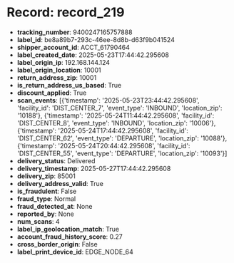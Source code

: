 # Record: record_219

- **tracking_number**: 9400247165757888
- **label_id**: be8a89b7-293c-46ee-8d8b-d63f9b041524
- **shipper_account_id**: ACCT_61790464
- **label_created_date**: 2025-05-23T17:44:42.295608
- **label_origin_ip**: 192.168.144.124
- **label_origin_location**: 10001
- **return_address_zip**: 10001
- **is_return_address_us_based**: True
- **discount_applied**: True
- **scan_events**: [{'timestamp': '2025-05-23T23:44:42.295608', 'facility_id': 'DIST_CENTER_7', 'event_type': 'INBOUND', 'location_zip': '10188'}, {'timestamp': '2025-05-24T11:44:42.295608', 'facility_id': 'DIST_CENTER_8', 'event_type': 'INBOUND', 'location_zip': '10006'}, {'timestamp': '2025-05-24T17:44:42.295608', 'facility_id': 'DIST_CENTER_62', 'event_type': 'DEPARTURE', 'location_zip': '10088'}, {'timestamp': '2025-05-24T20:44:42.295608', 'facility_id': 'DIST_CENTER_55', 'event_type': 'DEPARTURE', 'location_zip': '10093'}]
- **delivery_status**: Delivered
- **delivery_timestamp**: 2025-05-27T17:44:42.295608
- **delivery_zip**: 85001
- **delivery_address_valid**: True
- **is_fraudulent**: False
- **fraud_type**: Normal
- **fraud_detected_at**: None
- **reported_by**: None
- **num_scans**: 4
- **label_ip_geolocation_match**: True
- **account_fraud_history_score**: 0.27
- **cross_border_origin**: False
- **label_print_device_id**: EDGE_NODE_64